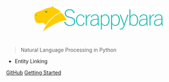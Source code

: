 <img
    src="./img/logo.svg"
    width="350"
    style="display: block; width: 350px; margin: auto; margin-bottom: 3em"
/>

> Natural Language Processing in Python

- Entity Linking

[GitHub](https://github.com/ericperriard/scrappybara)
[Getting Started](../README.md)
